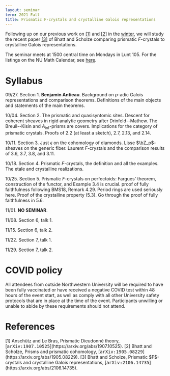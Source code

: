 ```yaml
---
layout: seminar
term: 2021 Fall
title: Prismatic F-crystals and crystalline Galois representations
---
```

<div style="display:none">
$
\newcommand\A{\mathrm{A}}
\newcommand\C{\mathrm{C}}
\newcommand\D{\mathrm{D}}
\newcommand\E{\mathrm{E}}
\newcommand\F{\mathrm{F}}
\newcommand\G{\mathrm{G}}
\newcommand\H{\mathrm{H}}
\newcommand\h{\mathrm{h}}
\newcommand\K{\mathrm{K}}
\newcommand\L{\mathrm{L}}
\newcommand\M{\mathrm{M}}
\newcommand\t{\mathrm{t}}
\newcommand{\bA}{\mathbf{A}}
\newcommand{\bG}{\mathbf{G}}
\newcommand{\bH}{\mathbf{H}}
\newcommand{\bT}{\mathbf{T}}
\newcommand{\bW}{\mathbf{W}}
\newcommand{\Gm}{\bG_m}
\newcommand\Ascr{\mathcal{A}}
\newcommand\Cscr{\mathcal{C}}
\newcommand\Dscr{\mathcal{D}}
\newcommand\Escr{\mathcal{E}}
\newcommand\Kscr{\mathcal{K}}
\newcommand\Lscr{\mathcal{L}}
\newcommand\Oscr{\mathcal{O}}
\newcommand\Perfscr{\mathcal{P}\mathrm{erf}}
\newcommand\Acscr{\mathcal{A}\mathrm{c}}
\newcommand\heart{\heartsuit}
\newcommand\cn{\mathrm{cn}}
\newcommand\op{\mathrm{op}}
\newcommand\gr{\mathrm{gr}}
\newcommand\Gr{\mathrm{Gr}}
\newcommand\fil{\mathrm{fil}}
\newcommand\Ho{\mathrm{Ho}}
\newcommand\dR{\mathrm{dR}}
\newcommand\HH{\mathrm{HH}}
\newcommand\HC{\mathrm{HC}}
\newcommand\HP{\mathrm{HP}}
\newcommand\TC{\mathrm{TC}}
\newcommand{\bMap}{\mathbf{Map}}
\newcommand{\End}{\mathrm{End}}
\newcommand{\Mod}{\mathrm{Mod}}
\newcommand{\coMod}{\mathrm{coMod}}
\newcommand{\Fun}{\mathrm{Fun}}
\newcommand{\bMap}{\mathbf{Map}}
\newcommand\bE{\mathbf{E}}
\newcommand\bZ{\mathbf{Z}}
\newcommand\bAM{\mathbf{AM}}
\newcommand\bLM{\mathbf{LM}}
\newcommand\Spec{\mathrm{Spec}}
\newcommand\CAlg{\mathrm{CAlg}}
\newcommand\aCAlg{\mathfrak{a}\CAlg}
\newcommand\dCAlg{\mathfrak{d}\CAlg}
$
</div>

Following up on our previous work on [\[1\]](#alb) and [\[2\]](#bs1) in the
[winter](http://127.0.0.1:4000/seminars/202101-pdt.html), we will
study the recent paper [\[3\]](#bs2) of Bhatt and Scholze comparing prismatic
$F$-crystals to crystalline Galois representations.

The seminar meets at 1500 central time on Mondays in Lunt 105.
For the listings on the NU Math Calendar, see
[here](https://www.math.northwestern.edu/events/seminars/index.html?group=ReThanp-Ge).

# Syllabus

09/27. Section 1. **Benjamin Antieau**. Background on $p$-adic Galois
representations and comparison theorems. Definitions of the main objects and
statements of the main theorems.

10/04. Section 2. The prismatic and quasisyntomic sites. Descent for coherent
sheaves in rigid analytic geometry after Drinfeld--Mathew. The Breuil--Kisin
and $A_{\mathrm{inf}}$-prisms are covers. Implications for the category of prismatic
crystals. Proofs of 2.2 (at least a sketch), 2.7, 2.13, and 2.14.

10/11. Section 3. Just $\epsilon$ on the cohomology of diamonds. Lisse $\bZ_p$-sheaves on the
generic fiber. Laurent $F$-crystals and the comparison results of 3.6, 3.7, 3.8, and 3.11.

10/18. Section 4. Prismatic $F$-crystals, the definition and all the examples.
The etale and crystalline realizations.

10/25. Section 5. Prismatic $F$-crystals on perfectoids: Fargues' theorem,
    construction of the functor,  and  Example 3.4 is crucial. proof of fully faithfulness following BMS18, Remark 4.29.
    Period rings are used seriously here. Proof of the crystalline property
    (5.3). Go through the proof of fully faithfulness in 5.6.

11/01. **NO SEMINAR**.

11/08. Section 6, talk 1.

11/15. Section 6, talk 2.

11/22. Section 7, talk 1.

11/29. Section 7, talk 2.

# COVID policy

All attendees from outside Northwestern University will be required to have been fully vaccinated or have received a negative COVID test within 48 hours of the event start, as well as comply with all other University safety protocols that are in place at the time of the event. Participants unwilling or unable to abide by these requirements should not attend.


# References


<span id="alb">
[1] Anschütz and Le Bras, Prismatic Dieudonné theory, [<tt>arXiv:1907.10525</tt>](https://arxiv.org/abs/1907.10525).
</span>

<span id="bs1">
[2] Bhatt and Scholze, Prisms and prismatic cohomology,
    [<tt>arXiv:1905.08229</tt>](https://arxiv.org/abs/1905.08229).
</span>

<span id="bs2">
[3] Bhatt and Scholze, Prismatic $F$-crystals and crystalline Galois
representations,
[<tt>arXiv:2106.14735</tt>](https://arxiv.org/abs/2106.14735).
</span>


